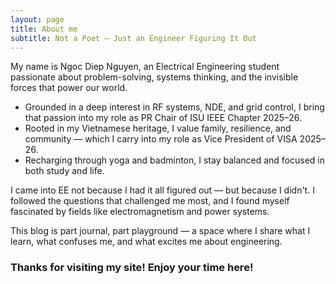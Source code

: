 ```yaml
---
layout: page
title: About me
subtitle: Not a Poet — Just an Engineer Figuring It Out
---
```


My name is Ngoc Diep Nguyen, an Electrical Engineering student passionate about problem-solving, systems thinking, and the invisible forces that power our world.

- Grounded in a deep interest in RF systems, NDE, and grid control, I bring that passion into my role as PR Chair of ISU IEEE Chapter 2025–26.
- Rooted in my Vietnamese heritage, I value family, resilience, and community — which I carry into my role as Vice President of VISA 2025–26.
- Recharging through yoga and badminton, I stay balanced and focused in both study and life.

I came into EE not because I had it all figured out — but because I didn't. I followed the questions that challenged me most, and I found myself fascinated by fields like electromagnetism and power systems.

This blog is part journal, part playground — a space where I share what I learn, what confuses me, and what excites me about engineering.

### Thanks for visiting my site! Enjoy your time here!
